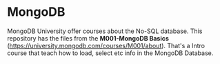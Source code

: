 # MongoDB 

MongoDB University offer courses about the No-SQL database. This repository has the files from the **M001-MongoDB Basics** (https://university.mongodb.com/courses/M001/about). That's a Intro course that teach how to load, select etc info in the MongoDB Database.  
